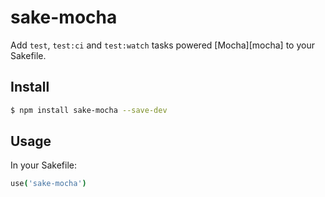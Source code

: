 # sake-mocha
Add `test`, `test:ci` and `test:watch` tasks powered [Mocha][mocha] to your
Sakefile.

## Install
```bash
$ npm install sake-mocha --save-dev
```

## Usage
In your Sakefile:

```coffee
use('sake-mocha')
```

